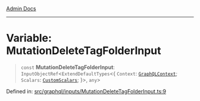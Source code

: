 [Admin Docs](/)

***

# Variable: MutationDeleteTagFolderInput

> `const` **MutationDeleteTagFolderInput**: `InputObjectRef`\<`ExtendDefaultTypes`\<\{ `Context`: [`GraphQLContext`](../../../context/type-aliases/GraphQLContext.md); `Scalars`: [`CustomScalars`](../../../scalars/type-aliases/CustomScalars.md); \}\>, `any`\>

Defined in: [src/graphql/inputs/MutationDeleteTagFolderInput.ts:9](https://github.com/syedali237/talawa-api/blob/98bc58250f2ff99b91cd3ae158cc2ad171f7d560/src/graphql/inputs/MutationDeleteTagFolderInput.ts#L9)
